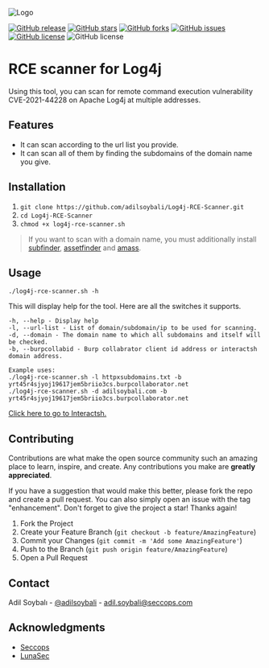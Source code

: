 ![Logo](https://i.ibb.co/d628X2Z/logo.png)

[![GitHub release](https://img.shields.io/badge/release-v1-brightgreen?style=flat)](https://github.com/adilsoybali/Log4j-RCE-Scanner/releases/tag/v1.0)
[![GitHub stars](https://img.shields.io/github/stars/adilsoybali/Log4j-RCE-Scanner.svg?style=flat)](https://github.com/adilsoybali/Log4j-RCE-Scanner/stargazers)
[![GitHub forks](https://img.shields.io/github/forks/adilsoybali/Log4j-RCE-Scanner?style=flat)](https://github.com/adilsoybali/Log4j-RCE-Scanner/network)
[![GitHub issues](https://img.shields.io/github/issues/adilsoybali/Log4j-RCE-Scanner.svg?style=flat)](https://github.com/adilsoybali/Log4j-RCE-Scanner/issues)
[![GitHub license](https://img.shields.io/github/license/adilsoybali/Log4j-RCE-Scanner.svg?style=flat)](https://github.com/adilsoybali/Log4j-RCE-Scanner/blob/master/LICENSE)
![GitHub license](https://img.shields.io/github/repo-size/adilsoybali/Log4j-RCE-Scanner.svg?style=flat)
# RCE scanner for Log4j
Using this tool, you can scan for remote command execution vulnerability CVE-2021-44228 on Apache Log4j at multiple addresses.
## Features
- It can scan according to the url list you provide.
- It can scan all of them by finding the subdomains of the domain name you give.
## Installation
 1. `git clone https://github.com/adilsoybali/Log4j-RCE-Scanner.git`
 2. `cd Log4j-RCE-Scanner`
 3. `chmod +x log4j-rce-scanner.sh`
> If you want to scan with a domain name, you must additionally install [subfinder](https://github.com/projectdiscovery/subfinder), [assetfinder](https://github.com/tomnomnom/assetfinder) and [amass](https://github.com/OWASP/Amass).
## Usage

    ./log4j-rce-scanner.sh -h

This will display help for the tool. Here are all the switches it supports.


    -h, --help - Display help
    -l, --url-list - List of domain/subdomain/ip to be used for scanning.
    -d, --domain - The domain name to which all subdomains and itself will be checked.
    -b, --burpcollabid - Burp collabrator client id address or interactsh domain address.
    
    Example uses:
    ./log4j-rce-scanner.sh -l httpxsubdomains.txt -b yrt45r4sjyoj19617jem5briio3cs.burpcollaborator.net
    ./log4j-rce-scanner.sh -d adilsoybali.com -b yrt45r4sjyoj19617jem5briio3cs.burpcollaborator.net

[Click here to go to Interactsh.](https://app.interactsh.com/#/)

## Contributing

Contributions are what make the open source community such an amazing place to learn, inspire, and create. Any contributions you make are  **greatly appreciated**.

If you have a suggestion that would make this better, please fork the repo and create a pull request. You can also simply open an issue with the tag "enhancement". Don't forget to give the project a star! Thanks again!

1.  Fork the Project
2.  Create your Feature Branch (`git checkout -b feature/AmazingFeature`)
3.  Commit your Changes (`git commit -m 'Add some AmazingFeature'`)
4.  Push to the Branch (`git push origin feature/AmazingFeature`)
5.  Open a Pull Request

## Contact

Adil Soybalı -  [@adilsoybali](https://twitter.com/adilsoybali)  -  [adil.soybali@seccops.com](mailto:adil.soybali@seccops.com)

## Acknowledgments

-   [Seccops](https://seccops.com/)
-   [LunaSec](https://www.lunasec.io/docs/blog/log4j-zero-day/)
